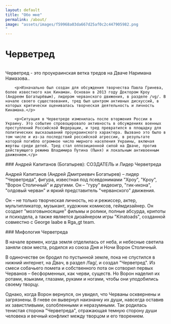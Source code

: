 ```yaml
---
layout: default
title: "Обо мне"
permalink: /about/
image: "assets/images/f59968a03da667d25af0c2c447905982.png
"
---
```


<div class="about-page post">
    <div class="post-header">
        <h1 class="post-title">Черветред</h1>
    </div>
    <div class="post-image-wrapper">
        <img src="" alt="">
    </div>
    <div class="post-content">
        <p>Черветред - это проукраинская ветка тредов на Дваче Наримана Намазова..</p>

        <p>Изначально был создан для обсуждения творчества Павла Гринева, более известного как Кинаман. Основан в 2013 году Доктором Кроу (Андреем Богатырёвым), лидером черванского движения, в разделе /vg/. В начале своего существования, тред был центром активных дискуссий, в которых критически оценивалась творческая деятельность и личность Кинамана.</p>

        <p>Ситуация в Черветреде изменилась после вторжения России в Украину. Это событие спровоцировало активность в обсуждениях военных преступлений Российской Федерации, и тред превратился в площадку для политических высказываний проукраинского характера. Вызвано это было в том числе и из-за последствий российской агрессии, в результате которой погибло огромное число мирного населения Украины, включая жертвы среди детей. Тред стал оппозиционной силой на Дваче, против действующего режима Владимира Путина (Пыня) и локальным антивоенным движением.</p>



<p>### Андрей Капитанов (Богатырев): СОЗДАТЕЛЬ и Лидер Черветреда</p>

<p>Андрей  Капитанов  (Андрей  Дмитриевич  Богатырев)  –    лидер  "Черветреда",  фигура,  известная  под  псевдонимами  "Хроу",  "Кроу",  "Ворон  Столичный"  и  другими.  Он  –  "гуру"  видеоигр,  "гик-икона",  "олдовый  черван"  и  яркий  представитель  "черванского"  движения. 

Он  –  не  только  творческая  личность,  но  и  режиссер,  актер,  мультипликатор,  музыкант,  художник  комиксов,  геймдизайнер.  Он  создает  "мозговыносящие"  фильмы  и  ролики,  полные  абсурда,  крипоты  и  психодела,  а  также  является  дизайнером  игры  "Kinatoads",  созданной  совместно  с  George  laabe  в  Rga_gt  team.</p>

<p>### Мифология Черветреда</p>

<p>В  начале  времен,  когда  земля  отделилась  от  неба,  и  небесные  светила  заняли  свои  места,  родился  из  союза  Дня  и  Ночи  Ворон  Столичный.

В  одиночестве  он  бродил  по  пустынной  земле,  пока  не  спустился  в  нижний  интернет,  на  Двач,  в  раздел  /fag/,  и  создал  "Черветред".  Из  смеси  собачьего  помета  и  собственного  пота  он  сотворил  первых  Черванов  –  бесформенных,  как  черви,  существ.  Но  Ворон  наделил  их  ротами,  языками,  глазами,  руками  и  ногами,  чтобы  они  уподобились  своему  творцу. 

Однако,  когда  Ворон  вернулся,  он  увидел,  что  Черваны  осквернены  и  загрязнены.  В  гневе  он  вывернул  наизнанку  их  души,  навсегда  оставив  их  завистливыми,  озлобленными  и  неразумными.  Так  родилась  тенистая  сторона  "Черветреда",  отражающая  темную  сторону  души  человека  и  вечный  конфликт  между  творцом  и  его  творением.</p>
    </div>
</div>
